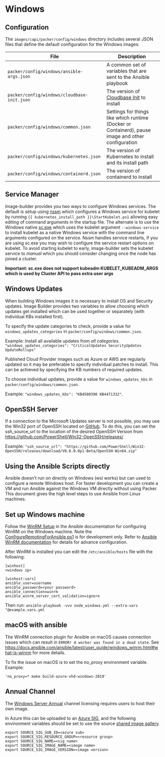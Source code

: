 # Windows

## Configuration

The `images/capi/packer/config/windows` directory includes several JSON files that define the default configuration for the Windows images:

| File | Description |
|------|-------------|
| `packer/config/windows/ansible-args.json` | A common set of variables that are sent to the Ansible playbook |
| `packer/config/windows/cloudbase-init.json` | The version of [Cloudbase Init](https://github.com/cloudbase/cloudbase-init) to install |
| `packer/config/windows/common.json` | Settings for things like which runtime (Docker or Containerd), pause image and other configuration |
| `packer/config/windows/kubernetes.json` | The version of Kubernetes to install and its install path |
| `packer/config/windows/containerd.json` | The version of containerd to install |

## Service Manager

Image-builder provides you two ways to configure Windows services. The default is setup using [nssm](https://nssm.cc/) which configures a Windows service for kubelet by running `{{ kubernetes_install_path }}\StartKubelet.ps1` allowing easy editing of command arguments in the startup file.  The alternate is to use the Windows native [sc.exe](https://learn.microsoft.com/windows-server/administration/windows-commands/sc-config) which uses the kubelet argument `--windows-service` to install kubelet as a native Windows service with the command line arguments configured on the service. Nssm handles service restarts, if you are using sc.exe you may wish to configure the service restart options on kubelet. To avoid starting kubelet to early, image-builder sets the kubelet service to *manual* which you should consider changing once the node has joined a cluster.

**Important: sc.exe does not support kubeadm KUBELET_KUBEADM_ARGS which is used by Cluster API to pass extra user args**


## Windows Updates

When building Windows images it is necessary to install OS and Security updates.  Image Builder provides two variables to allow choosing which updates get installed which can be used together or separately (with individual KBs installed first).

To specify the update categories to check, provide a value for `windows_updates_categories` in `packer/config/windows/common.json`.

Example:
Install all available updates from *all categories*.
`"windows_updates_categories": "CriticalUpdates SecurityUpdates UpdateRollups"`

Published Cloud Provider images such as Azure or AWS are regularly updated so it may be preferable to specify individual patches to install.  This can be achieved by specifying the KB numbers of required updates.

To choose individual updates, provide a value for `windows_updates_kbs` in `packer/config/windows/common.json`.

Example:
`"windows_updates_kbs": "KB4580390 KB4471332"`.

## OpenSSH Server

If a connection to the Microsoft Updates server is not possible, you may use the Win32 port of OpenSSH located on [GitHub](https://github.com/PowerShell/Win32-OpenSSH). To do this, you can set the ssh_source_url to the location of the desired OpenSSH Version from https://github.com/PowerShell/Win32-OpenSSH/releases/

Example:
`"ssh_source_url": "https://github.com/PowerShell/Win32-OpenSSH/releases/download/V8.6.0.0p1-Beta/OpenSSH-Win64.zip"`

## Using the Ansible Scripts directly

Ansible doesn't run on directly on Windows (wsl works) but can used to configure a remote Windows host.  For faster development you can create a VM and run Ansible against the Windows VM directly without using Packer. This document gives the high level steps to use Ansible from Linux machines.

## Set up Windows machine
Follow the [WinRM Setup](https://docs.ansible.com/ansible/latest/os_guide/windows_setup.html) in the Ansible documentation for configuring WinRM on the Windows machine. Note the [ConfigureRemotingForAnsible.ps1](https://raw.githubusercontent.com/ansible/ansible/devel/examples/scripts/ConfigureRemotingForAnsible.ps1) is for development only. Refer to [Ansible WinRM documentation](https://docs.ansible.com/ansible/latest/user_guide/windows_winrm.html) for details for advance configuration.

After WinRM is installed you can edit the `/etc/ansible/hosts` file with the following:

```
[winhost]
<windows ip>

[winhost:vars]
ansible_user=username
ansible_password=<your password>
ansible_connection=winrm
ansible_winrm_server_cert_validation=ignore
```

Then run: `ansible-playbook -vvv node_windows.yml --extra-vars "@example.vars.yml`

## macOS with ansible
The WinRM connection plugin for Ansible on macOS causes connection issues which can result in `ERROR! A worker was found in a dead state`. See https://docs.ansible.com/ansible/latest/user_guide/windows_winrm.html#what-is-winrm for more details.

To fix the issue on macOS is to set the no_proxy environment variable. Example:

```
'no_proxy=* make build-azure-vhd-windows-2019'
```

## Annual Channel
The [Windows Server Annual](https://techcommunity.microsoft.com/t5/windows-server-news-and-best/windows-server-annual-channel-for-containers/ba-p/3866248) channel licensing  requires users to host their own image.  

In Azure this can be uploaded to an [Azure SIG](https://learn.microsoft.com/en-us/azure/virtual-machines/azure-compute-gallery), and the following environment variables should be set to use the source [shared image gallery](https://developer.hashicorp.com/packer/integrations/hashicorp/azure/v1.4.5/components/builder/arm#shared-image-gallery).

```
export SOURCE_SIG_SUB_ID=<azure sub>
export SOURCE_SIG_RESOURCE_GROUP=<resource group>
export SOURCE_SIG_NAME=<sig name>
export SOURCE_SIG_IMAGE_NAME=<image name>
export SOURCE_SIG_IMAGE_VERSION=<image version>
```
